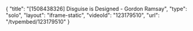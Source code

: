 {
    "title": "[1508438326] Disguise is Designed - Gordon Ramsay",
    "type": "solo",
    "layout": "iframe-static",
    "videoId": "123179510",
    "url": "\/tvpembed\/123179510"
}
